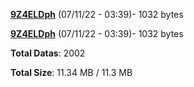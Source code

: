 [**9Z4ELDph**](/data/9Z4ELDph.txt) (07/11/22 - 03:39)- 1032 bytes

[**9Z4ELDph**](/data/9Z4ELDph.txt) (07/11/22 - 03:39)- 1032 bytes

**Total Datas**: 2002

**Total Size**: 11.34 MB / 11.3 MB
